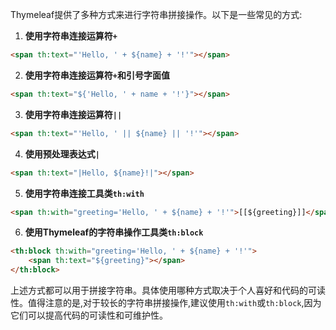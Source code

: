 Thymeleaf提供了多种方式来进行字符串拼接操作。以下是一些常见的方式:

1. **使用字符串连接运算符`+`**

```html
<span th:text="'Hello, ' + ${name} + '!'"></span>
```

2. **使用字符串连接运算符`+`和引号字面值**

```html
<span th:text="${'Hello, ' + name + '!'}"></span>
```

3. **使用字符串连接运算符`||`**

```html
<span th:text="'Hello, ' || ${name} || '!'"></span>
```

4. **使用预处理表达式`|`**

```html
<span th:text="|Hello, ${name}!|"></span>
```

5. **使用字符串连接工具类`th:with`**

```html
<span th:with="greeting='Hello, ' + ${name} + '!'">[[${greeting}]]</span>
```

6. **使用Thymeleaf的字符串操作工具类`th:block`**

```html
<th:block th:with="greeting='Hello, ' + ${name} + '!'">
    <span th:text="${greeting}"></span>
</th:block>
```

上述方式都可以用于拼接字符串。具体使用哪种方式取决于个人喜好和代码的可读性。值得注意的是,对于较长的字符串拼接操作,建议使用`th:with`或`th:block`,因为它们可以提高代码的可读性和可维护性。